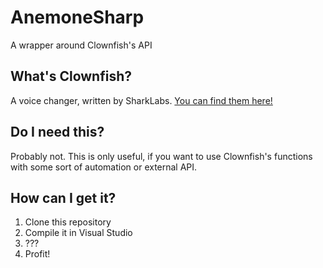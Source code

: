 # AnemoneSharp
A wrapper around Clownfish's API

## What's Clownfish?
A voice changer, written by SharkLabs. [You can find them here!](http://clownfish-translator.com/voicechanger)

## Do I need this?
Probably not. This is only useful, if you want to use Clownfish's functions with some sort of automation or external API.

## How can I get it?
1. Clone this repository
2. Compile it in Visual Studio
3. ???
4. Profit!
